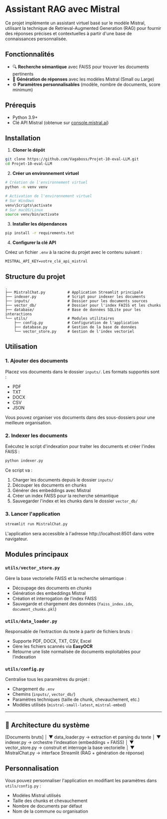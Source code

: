 # Assistant RAG avec Mistral

Ce projet implémente un assistant virtuel basé sur le modèle Mistral, utilisant la technique de Retrieval-Augmented Generation (RAG) pour fournir des réponses précises et contextuelles à partir d'une base de connaissances personnalisée.

## Fonctionnalités

- 🔍 **Recherche sémantique** avec FAISS pour trouver les documents pertinents
- 🤖 **Génération de réponses** avec les modèles Mistral (Small ou Large)
- ⚙️ **Paramètres personnalisables** (modèle, nombre de documents, score minimum)

## Prérequis

- Python 3.9+ 
- Clé API Mistral (obtenue sur [console.mistral.ai](https://console.mistral.ai/))

## Installation

1. **Cloner le dépôt**

```bash
git clone https://github.com/Vagaboss/Projet-10-eval-LLM.git
cd Projet-10-eval-LLM
```

2. **Créer un environnement virtuel**

```bash
# Création de l'environnement virtuel
python -m venv venv

# Activation de l'environnement virtuel
# Sur Windows
venv\Scripts\activate
# Sur macOS/Linux
source venv/bin/activate
```

3. **Installer les dépendances**

```bash
pip install -r requirements.txt
```

4. **Configurer la clé API**

Créez un fichier `.env` à la racine du projet avec le contenu suivant :

```
MISTRAL_API_KEY=votre_clé_api_mistral
```

## Structure du projet

```
.
├── MistralChat.py          # Application Streamlit principale
├── indexer.py              # Script pour indexer les documents
├── inputs/                 # Dossier pour les documents sources
├── vector_db/              # Dossier pour l'index FAISS et les chunks
├── database/               # Base de données SQLite pour les interactions
└── utils/                  # Modules utilitaires
    ├── config.py           # Configuration de l'application
    ├── database.py         # Gestion de la base de données
    └── vector_store.py     # Gestion de l'index vectoriel

```

## Utilisation

### 1. Ajouter des documents

Placez vos documents dans le dossier `inputs/`. Les formats supportés sont :
- PDF
- TXT
- DOCX
- CSV
- JSON

Vous pouvez organiser vos documents dans des sous-dossiers pour une meilleure organisation.

### 2. Indexer les documents

Exécutez le script d'indexation pour traiter les documents et créer l'index FAISS :

```bash
python indexer.py
```

Ce script va :
1. Charger les documents depuis le dossier `inputs/`
2. Découper les documents en chunks
3. Générer des embeddings avec Mistral
4. Créer un index FAISS pour la recherche sémantique
5. Sauvegarder l'index et les chunks dans le dossier `vector_db/`

### 3. Lancer l'application

```bash
streamlit run MistralChat.py
```

L'application sera accessible à l'adresse http://localhost:8501 dans votre navigateur.


## Modules principaux

### `utils/vector_store.py`
Gère la base vectorielle FAISS et la recherche sémantique :  
- Découpage des documents en *chunks*  
- Génération des embeddings Mistral  
- Création et interrogation de l’index FAISS  
- Sauvegarde et chargement des données (`faiss_index.idx`, `document_chunks.pkl`)

### `utils/data_loader.py`
Responsable de l’extraction du texte à partir de fichiers bruts :  
- Supporte PDF, DOCX, TXT, CSV, Excel  
- Gère les fichiers scannés via **EasyOCR**  
- Retourne une liste normalisée de documents exploitables pour l’indexation 

### `utils/config.py`
Centralise tous les paramètres du projet :  
- Chargement du `.env`  
- Chemins (`inputs/`, `vector_db/`)  
- Paramètres techniques (taille de chunk, chevauchement, etc.)  
- Modèles utilisés (`mistral-small-latest`, `mistral-embed`)

---

## 🧠 Architecture du système


[Documents bruts]
      │
      ▼
 data_loader.py    →  extraction et parsing du texte
      │
      ▼
 indexer.py        →  orchestre l’indexation (embeddings + FAISS)
      │
      ▼
 vector_store.py   →  construit et interroge la base vectorielle
      │
      ▼
 MistralChat.py    →  interface Streamlit (RAG + génération de réponse)



## Personnalisation

Vous pouvez personnaliser l'application en modifiant les paramètres dans `utils/config.py` :
- Modèles Mistral utilisés
- Taille des chunks et chevauchement
- Nombre de documents par défaut
- Nom de la commune ou organisation

